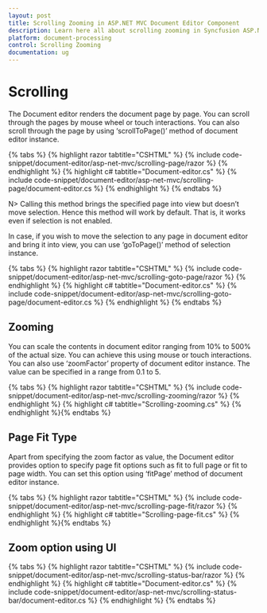 ```yaml
---
layout: post
title: Scrolling Zooming in ASP.NET MVC Document Editor Component
description: Learn here all about scrolling zooming in Syncfusion ASP.NET MVC Document Editor component of Syncfusion Essential JS 2 and more.
platform: document-processing
control: Scrolling Zooming
documentation: ug
---
```



# Scrolling

The Document editor renders the document page by page. You can scroll through the pages by mouse wheel or touch interactions. You can also scroll through the page by using ‘scrollToPage()’ method of document editor instance.


{% tabs %}
{% highlight razor tabtitle="CSHTML" %}
{% include code-snippet/document-editor/asp-net-mvc/scrolling-page/razor %}
{% endhighlight %}
{% highlight c# tabtitle="Document-editor.cs" %}
{% include code-snippet/document-editor/asp-net-mvc/scrolling-page/document-editor.cs %}
{% endhighlight %}
{% endtabs %}



N> Calling this method brings the specified page into view but doesn’t move selection. Hence this method will work by default. That is, it works even if selection is not enabled.

In case, if you wish to move the selection to any page in document editor and bring it into view, you can use ‘goToPage()’ method of selection instance.


{% tabs %}
{% highlight razor tabtitle="CSHTML" %}
{% include code-snippet/document-editor/asp-net-mvc/scrolling-goto-page/razor %}
{% endhighlight %}
{% highlight c# tabtitle="Document-editor.cs" %}
{% include code-snippet/document-editor/asp-net-mvc/scrolling-goto-page/document-editor.cs %}
{% endhighlight %}
{% endtabs %}



## Zooming

You can scale the contents in document editor ranging from 10% to 500% of the actual size. You can achieve this using mouse or touch interactions. You can also use ‘zoomFactor’ property of document editor instance. The value can be specified in a range from 0.1 to 5.


{% tabs %}
{% highlight razor tabtitle="CSHTML" %}
{% include code-snippet/document-editor/asp-net-mvc/scrolling-zooming/razor %}
{% endhighlight %}
{% highlight c# tabtitle="Scrolling-zooming.cs" %}
{% endhighlight %}{% endtabs %}



## Page Fit Type

Apart from specifying the zoom factor as value, the Document editor provides option to specify page fit options such as fit to full page or fit to page width. You can set this option using ‘fitPage’ method of document editor instance.


{% tabs %}
{% highlight razor tabtitle="CSHTML" %}
{% include code-snippet/document-editor/asp-net-mvc/scrolling-page-fit/razor %}
{% endhighlight %}
{% highlight c# tabtitle="Scrolling-page-fit.cs" %}
{% endhighlight %}{% endtabs %}



## Zoom option using UI


{% tabs %}
{% highlight razor tabtitle="CSHTML" %}
{% include code-snippet/document-editor/asp-net-mvc/scrolling-status-bar/razor %}
{% endhighlight %}
{% highlight c# tabtitle="Document-editor.cs" %}
{% include code-snippet/document-editor/asp-net-mvc/scrolling-status-bar/document-editor.cs %}
{% endhighlight %}
{% endtabs %}

